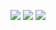 [![](https://img.shields.io/badge/Gitlab-Lunar-green?style=for-the-badge&logo=gitlab&color=FFB1C8&logoColor=D9E0EE&labelColor=292324)](https://gitlab.com/l.r)
[![](https://img.shields.io/badge/Memory-Studio-green?style=for-the-badge&logo=github&color=FFB686&logoColor=D9E0EE&labelColor=292324)](https://github.com/Memory-Studio)
[![](https://img.shields.io/badge/Email-lunarlands@outlook.com-green?logo=andela&style=for-the-badge&logoColor=D9E0EE&labelColor=292324)]()

